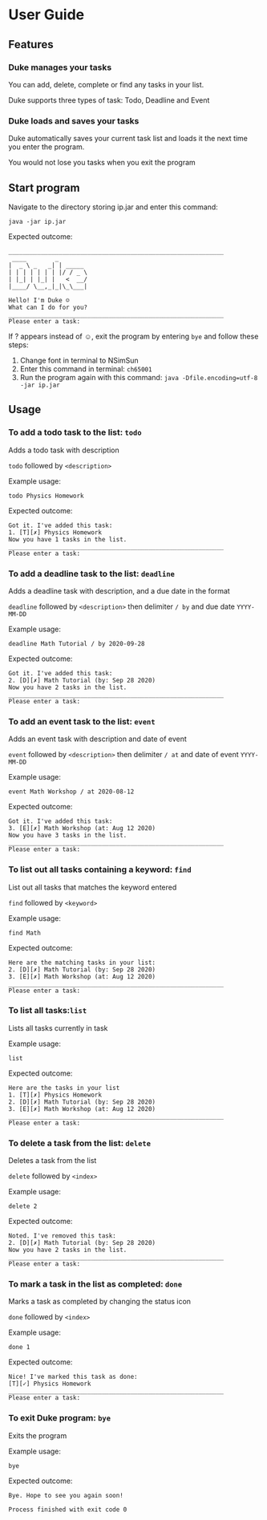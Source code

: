 # User Guide

## Features 

### Duke manages your tasks

You can add, delete, complete or find any tasks in your list.

Duke supports three types of task: Todo, Deadline and Event

### Duke loads and saves your tasks
Duke automatically saves your current task list and loads it the next time you enter the program.

You would not lose you tasks when you exit the program

## Start program

Navigate to the directory storing ip.jar and enter this command:

    java -jar ip.jar
    
Expected outcome:

    ____________________________________________________________
     ____        _        
    |  _ \ _   _| | _____ 
    | | | | | | | |/ / _ \
    | |_| | |_| |   <  __/
    |____/ \__,_|_|\_\___|
    
    Hello! I'm Duke ☺
    What can I do for you?
    ____________________________________________________________
    Please enter a task:
    
If ? appears instead of ☺, exit the program by entering `bye` and follow these steps:
1. Change font in terminal to NSimSun
2. Enter this command in terminal: `ch65001`
3. Run the program again with this command: `java -Dfile.encoding=utf-8 -jar ip.jar`


## Usage

### To add a todo task to the list: **`todo`**
Adds a todo task with description

`todo` followed by `<description>`

Example usage:

    todo Physics Homework
    
Expected outcome:

    Got it. I've added this task:
    1. [T][✗] Physics Homework
    Now you have 1 tasks in the list.
    ____________________________________________________________
    Please enter a task:
    
### To add a deadline task to the list: **`deadline`**
Adds a deadline task with description, and a due date in the format

`deadline` followed by `<description>` then delimiter `/ by` and due date `YYYY-MM-DD`

Example usage:

    deadline Math Tutorial / by 2020-09-28
    
Expected outcome: 

    Got it. I've added this task:
    2. [D][✗] Math Tutorial (by: Sep 28 2020)
    Now you have 2 tasks in the list.
    ____________________________________________________________
    Please enter a task:

### To add an event task to the list: **`event`**
Adds an event task with description and date of event

`event` followed by `<description>` then delimiter `/ at` and date of event `YYYY-MM-DD`

Example usage:

    event Math Workshop / at 2020-08-12
    
Expected outcome:

    Got it. I've added this task:
    3. [E][✗] Math Workshop (at: Aug 12 2020)
    Now you have 3 tasks in the list.
    ____________________________________________________________
    Please enter a task:

### To list out all tasks containing a keyword: **`find`**
List out all tasks that matches the keyword entered

`find` followed by `<keyword>`

Example usage:

    find Math
    
Expected outcome:

    Here are the matching tasks in your list:
    2. [D][✗] Math Tutorial (by: Sep 28 2020)
    3. [E][✗] Math Workshop (at: Aug 12 2020)
    ____________________________________________________________
    Please enter a task:

### To list all tasks:**`list`**
Lists all tasks currently in task

Example usage:

    list
    
Expected outcome:

    Here are the tasks in your list
    1. [T][✗] Physics Homework
    2. [D][✗] Math Tutorial (by: Sep 28 2020)
    3. [E][✗] Math Workshop (at: Aug 12 2020)
    ____________________________________________________________
    Please enter a task:

### To delete a task from the list: **`delete`**
Deletes a task from the list

`delete` followed by `<index>`

Example usage:

    delete 2
    
Expected outcome:

    Noted. I've removed this task: 
    2. [D][✗] Math Tutorial (by: Sep 28 2020)
    Now you have 2 tasks in the list.
    ____________________________________________________________
    Please enter a task:
    
### To mark a task in the list as completed: **`done`**
Marks a task as completed by changing the status icon

`done` followed by `<index>`

Example usage:

    done 1
    
Expected outcome:

    Nice! I've marked this task as done:
    [T][✓] Physics Homework
    ____________________________________________________________
    Please enter a task:

### To exit Duke program: **`bye`**
Exits the program

Example usage:

    bye

Expected outcome:

    Bye. Hope to see you again soon!
    
    Process finished with exit code 0
